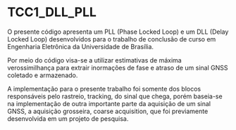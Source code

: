 # TCC1_DLL_PLL
O presente código apresenta um PLL (Phase Locked Loop) e um DLL (Delay Locked Loop) desenvolvidos para o trabalho de conclusão de curso em Engenharia Eletrônica da Universidade de Brasília.

Por meio do código visa-se a utilizar estimativas de máxima verossimilhança para extrair inormações de fase e atraso de um sinal GNSS coletado e armazenado.

A implementação para o presente trabalho foi somente dos blocos responsáveis pelo rastreio, tracking, do sinal que chega, porém baseia-se na implementação de outra importante parte da aquisição de um sinal GNSS, a aquisição grosseira, coarse acquisition, que foi previamente desenvolvida em um projeto de pesquisa.
